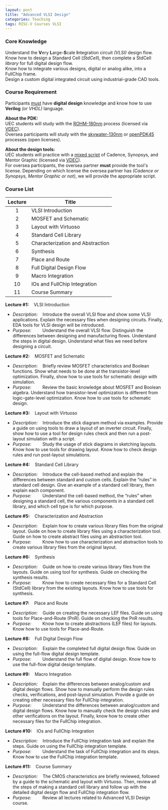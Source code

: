 ```yaml
---
layout: post
title: "Advanced VLSI Design"
categories: Teaching
tags: RISC-V Courses VLSI
---
```


### Core Knowledge

Understand the **V**ery **L**arge-**S**cale **I**ntegration circuit *(VLSI)* design flow.
<br>
Know how to design a Standard Cell (*StdCell*), then complete a StdCell *library* for full digital design flow.
<br>
Know how to integrate various designs, digital or analog alike, into a FullChip frame.
<br>
Design a custom digital integrated circuit using industrial-grade CAD tools.

### Course Requirement

Participants <ins>must</ins> have **digital design** knowledge and know how to use **Verilog** *(or VHDL)* language.

**About the PDK:**
<br>
UEC students will study with the <ins>ROHM-180nm</ins> process (licensed via <a href="http://www.vdec.u-tokyo.ac.jp/">VDEC</a>).
<br>
Oversea participants will study with the <ins><a href="https://github.com/google/skywater-pdk">skywater-130nm</a></ins> or <ins><a href="https://eda.ncsu.edu/freepdk/freepdk45/">openPDK45</a></ins> processes (open licenses).

**About the design tools:**
<br>
UEC students will practice with a <ins>mixed script</ins> of Cadence, Synopsys, and Mentor Graphic (licensed via <a href="http://www.vdec.u-tokyo.ac.jp/">VDEC</a>).
<br>
For oversea participants, the oversea partner **must** provide the tool's license. Depending on which license the oversea partner has *(Cadence or Synopsys, Mentor Graphic or not)*, we will provide the appropriate script.

### Course List

| Lecture | Title |
|:---:|---|
| 1 | VLSI Introduction |
| 2 | MOSFET and Schematic |
| 3 | Layout with Virtuoso |
| 4 | Standard Cell Library |
| 5 | Characterization and Abstraction |
| 6 | Synthesis |
| 7 | Place and Route |
| 8 | Full Digital Design Flow |
| 9 | Macro Integration |
| 10 | IOs and FullChip Integration |
| 11 | Course Summary |

**Lecture #1:**&nbsp;&nbsp;&nbsp;&nbsp;VLSI Introduction
- *Description:*&nbsp;&nbsp;&nbsp;&nbsp;Introduce the overall VLSI flow and show some VLSI applications. Explain the necessary files when designing circuits. Finally, EDA tools for VLSI design will be introduced.
- *Purpose:*&nbsp;&nbsp;&nbsp;&nbsp;&nbsp;&nbsp;&nbsp;&nbsp;&nbsp;Understand the overall VLSI flow. Distinguish the differences between designing and manufacturing flows. Understand the steps in digital design. Understand what files we need before designing a circuit.

**Lecture #2:**&nbsp;&nbsp;&nbsp;&nbsp;MOSFET and Schematic
- *Description:*&nbsp;&nbsp;&nbsp;&nbsp;Briefly review MOSFET characteristics and Boolean functions. Show what needs to be done at the transistor-level optimization. Finally, show how to use tools for schematic design with simulation.
- *Purpose:*&nbsp;&nbsp;&nbsp;&nbsp;&nbsp;&nbsp;&nbsp;&nbsp;&nbsp;Review the basic knowledge about MOSFET and Boolean algebra. Understand how transistor-level optimization is different from logic-gate-level optimization. Know how to use tools for schematic design.

**Lecture #3:**&nbsp;&nbsp;&nbsp;&nbsp;Layout with Virtuoso
- *Description:*&nbsp;&nbsp;&nbsp;&nbsp;Introduce the stick diagram method via examples. Provide a guide on using tools to draw a layout of an inverter circuit. Finally, show how to use a tool for design rules check and then run a post-layout simulation with a script.
- *Purpose:*&nbsp;&nbsp;&nbsp;&nbsp;&nbsp;&nbsp;&nbsp;&nbsp;&nbsp;Study the usage of stick diagrams in sketching layouts. Know how to use tools for drawing layout. Know how to check design rules and run post-layout simulations.

**Lecture #4:**&nbsp;&nbsp;&nbsp;&nbsp;Standard Cell Library
- *Description:*&nbsp;&nbsp;&nbsp;&nbsp;Introduce the cell-based method and explain the differences between standard and custom cells. Explain the “rules” in standard cell design. Give an example of a standard cell library, then explain each component.
- *Purpose:*&nbsp;&nbsp;&nbsp;&nbsp;&nbsp;&nbsp;&nbsp;&nbsp;&nbsp;Understand the cell-based method, the “rules” when designing a standard cell, the various components in a standard cell library, and which cell type is for which purpose.

**Lecture #5:**&nbsp;&nbsp;&nbsp;&nbsp;Characterization and Abstraction
- *Description:*&nbsp;&nbsp;&nbsp;&nbsp;Explain how to create various library files from the original layout. Guide on how to create library files using a characterization tool. Guide on how to create abstract files using an abstraction tool.
- *Purpose:*&nbsp;&nbsp;&nbsp;&nbsp;&nbsp;&nbsp;&nbsp;&nbsp;&nbsp;Know how to use characterization and abstraction tools to create various library files from the original layout.

**Lecture #6:**&nbsp;&nbsp;&nbsp;&nbsp;Synthesis
- *Description:*&nbsp;&nbsp;&nbsp;&nbsp;Guide on how to create various library files from the layouts. Guide on using tool for synthesis. Guide on checking the synthesis results.
- *Purpose:*&nbsp;&nbsp;&nbsp;&nbsp;&nbsp;&nbsp;&nbsp;&nbsp;&nbsp;Know how to create necessary files for a Standard Cell (StdCell) library from the existing layouts. Know how to use tools for synthesis.

**Lecture #7:**&nbsp;&nbsp;&nbsp;&nbsp;Place and Route
- *Description:*&nbsp;&nbsp;&nbsp;&nbsp;Guide on creating the necessary LEF files. Guide on using tools for Place-and-Route (PnR). Guide on checking the PnR results.
- *Purpose:*&nbsp;&nbsp;&nbsp;&nbsp;&nbsp;&nbsp;&nbsp;&nbsp;&nbsp;Know how to create abstractions (LEF files) for layouts. Know how to use tools for Place-and-Route.

**Lecture #8:**&nbsp;&nbsp;&nbsp;&nbsp;Full Digital Design Flow
- *Description:*&nbsp;&nbsp;&nbsp;&nbsp;Explain the completed full digital design flow. Guide on using the full-flow digital design template.
- *Purpose:*&nbsp;&nbsp;&nbsp;&nbsp;&nbsp;&nbsp;&nbsp;&nbsp;&nbsp;Understand the full flow of digital design. Know how to use the full-flow digital design template.

**Lecture #9:**&nbsp;&nbsp;&nbsp;&nbsp;Macro Integration
- *Description:*&nbsp;&nbsp;&nbsp;&nbsp;Explain the differences between analog/custom and digital design flows. Show how to manually perform the design rules checks, verifications, and post-layout simulation. Provide a guide on creating other necessary files for FullChip integration.
- *Purpose:*&nbsp;&nbsp;&nbsp;&nbsp;&nbsp;&nbsp;&nbsp;&nbsp;&nbsp;Understand the differences between analog/custom and digital design flows. Know how to manually check the design rules and other verifications on the layout. Finally, know how to create other necessary files for the FullChip integration.

**Lecture #10:**&nbsp;&nbsp;&nbsp;&nbsp;IOs and FullChip Integration
- *Description:*&nbsp;&nbsp;&nbsp;&nbsp;Introduce the FullChip integration task and explain the steps. Guide on using the FullChip integration template.
- *Purpose:*&nbsp;&nbsp;&nbsp;&nbsp;&nbsp;&nbsp;&nbsp;&nbsp;&nbsp;Understand the task of FullChip integration and its steps. Know how to use the FullChip integration template.

**Lecture #11:**&nbsp;&nbsp;&nbsp;&nbsp;Course Summary
- *Description:*&nbsp;&nbsp;&nbsp;&nbsp;The CMOS characteristics are briefly reviewed, followed by a guide to the schematic and layout with Virtuoso. Then, review all the steps of making a standard cell library and follow up with the detailed digital design flow and FullChip integration flow.
- *Purpose:*&nbsp;&nbsp;&nbsp;&nbsp;&nbsp;&nbsp;&nbsp;&nbsp;&nbsp;Review all lectures related to Advanced VLSI Design course.
